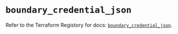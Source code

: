 # `boundary_credential_json`

Refer to the Terraform Registory for docs: [`boundary_credential_json`](https://www.terraform.io/docs/providers/boundary/r/credential_json).
